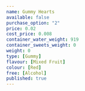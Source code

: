 ```yaml
---
name: Gummy Hearts
available: false
purchase_option: "2"
price: 0.02
cost_price: 0.008
container_water_weight: 919
container_sweets_weight: 0
weight: 0
type: [Gummy]
flavour: [Mixed Fruit]
colour: [Red]
free: [Alcohol]
published: true
---
```

